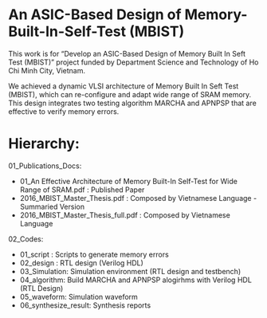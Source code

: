 # An ASIC-Based Design of Memory-Built-In-Self-Test (MBIST)

This work is for “Develop an ASIC-Based Design of Memory Built In Seft Test (MBIST)” project funded by Department Science and Technology of Ho Chi Minh City, Vietnam.

We achieved a dynamic VLSI architecture of Memory Built In Seft Test (MBIST), which can re-configure and adapt wide range of SRAM memory. This design integrates two testing algorithm MARCHA and APNPSP that are effective to verify memory errors. 

   
# Hierarchy:

01_Publications_Docs:
+ 01_An Effective Architecture of Memory Built-In Self-Test for Wide Range of SRAM.pdf : Published Paper
+ 2016_MBIST_Master_Thesis.pdf : Composed by Vietnamese Language - Summaried Version
+ 2016_MBIST_Master_Thesis_full.pdf : Composed by Vietnamese Language

02_Codes:
+ 01_script	: Scripts to generate memory errors
+ 02_design	: RTL design (Verilog HDL)
+ 03_Simulation:  Simulation environment (RTL design and testbench)	
+ 04_algorithm: Build MARCHA and APNPSP alogirhms with Verilog HDL (RTL Design)
+ 05_waveform: Simulation waveform
+ 06_synthesize_result: Synthesis reports	

